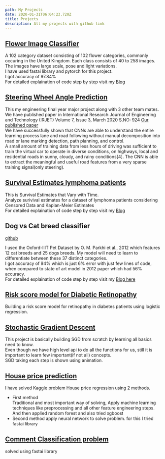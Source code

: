 ```yaml
---
path: My Projects
date: 2020-01-31T06:04:23.720Z
title: Projects
description: All my projects with github link
---
```

## [Flower Image Classifier](https://github.com/kirankamatmgm/FlowerImageClassifier)

A 102 category dataset consisting of 102 flower categories, commonly occuring in the United Kingdom. Each class consists of 40 to 258 images. The images have large scale, pose and light variations.  
I have used fastai library and pytorch for this project.  
I got accuracy of 97.84%  
For detailed explaination of code step by step visit my [Blog](https://kirankamath.netlify.app/blog/flower-image-classifier/)

## [Steering Wheel Angle Prediction](https://github.com/kirankamatmgm/steering-wheel-prediction)

This my engineering final year major project along with 3 other team mates.
We have published paper in International Research Journal of Engineering and Technology (IRJET) Volume 7, Issue 3, March 2020 S.NO: 924 [Our published paper](https://www.irjet.net/archives/V7/i3/IRJET-V7I3924.pdf)  
We have successfully shown that CNNs are able to
understand the entire learning process lane and road
following without manual decomposition into road or lane
marking detection, path planning, and control.  
A small amount of training data from less hours of driving was
sufficient to train the virtual car to operate in diverse
conditions, on highways, local and residential roads in
sunny, cloudy, and rainy conditions[4]. The CNN is able to
extract the meaningful and useful road features from a
very sparse training signal(only steering).

## [Survival Estimates lymphoma patients](https://github.com/kirankamatmgm/Surivival-estimates-of-lymphoma-patients)

This is Survival Estimates that Vary with Time.  
Analyze surivival estimates for a dataset of lymphoma patients considering Censored Data and Kaplan-Meier Estimates  
For detailed explaination of code step by step visit my [Blog](https://kirankamath.netlify.app/blog/survival-estimates-lymphoma-patients/)

## Dog vs Cat breed classifier
[github](https://github.com/kirankamatmgm/DogandCatBreed_Classifier#dog-vs-cat-breed-classifier)

I used the Oxford-IIIT Pet Dataset by O. M. Parkhi et al., 2012 which features 12 cat breeds and 25 dogs breeds. My model will need to learn to differentiate between these 37 distinct categories.  
I got accuracy of 94% which is just 6% error with just few lines of code, when compared to state of art model in 2012 paper which had 56% accuracy.  
For detailed explaination of code step by step visit my [Blog here](https://kirankamath.netlify.app/blog/image-classification-fast-ai/)  


## [Risk score model for Diabetic Retinopathy](https://github.com/kirankamatmgm/Risk-score-model-for-Diabetic-Retinopathy)

Building a risk score model for retinopathy in diabetes patients using logistic regression.

## [Stochastic Gradient Descent](https://github.com/kirankamatmgm/Basics-of-SGD-and-build-from-scratch)

This project is basically building SGD from scratch by learning all basics need to know.  
Even though we have high level api to do all the functions for us, still it is important to learn few important(if not all) concepts.  
SGD taking each step is shown using animation.  

## [House price prediction](https://github.com/kirankamatmgm/House-price-prediction-different-approches)

I have solved Kaggle problem House price regression using 2 methods.  
- First method  
Traditional and most important way of solving, Apply machine learning techniques like preprocessing and all other feature engineering steps. And then applied random forest and also tried xgboost  
- Second method
apply neural network to solve problem. for this I tried fastai library


## [Comment Classification problem](https://github.com/kirankamatmgm/Comment-Classification-problem/blob/master/CommentClassifier.ipynb)
solved using fastai library

